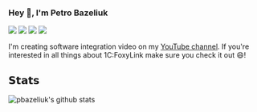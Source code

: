### Hey 👋, I'm Petro Bazeliuk

![](https://vistr.dev/badge?repo=pbazeliuk.pbazeliuk&corners=square)
[![](https://img.shields.io/badge/-@pbazeliuk-%23181717?style=flat-square&logo=github)](https://github.com/pbazeliuk)
[![](https://img.shields.io/badge/-Petro%20Bazeliuk-blue?style=flat-square&logo=Linkedin&logoColor=white&link=https://www.linkedin.com/in/petrobazeliuk/)](https://www.linkedin.com/in/petrobazeliuk/)
[![](https://img.shields.io/website?color=0ab9e6&style=flat-square&up_message=pbazeliuk.com&url=https%3A%2F%2Fpbazeliuk.com)](https://pbazeliuk.com)

I'm creating software integration video on my [YouTube channel](https://www.youtube.com/c/PetroBazeliuk). If you're interested in all things about 1C:FoxyLink make sure you check it out 😄!

## 𝗦𝘁𝗮𝘁𝘀

![pbazeliuk's github stats](https://github-readme-stats.vercel.app/api?username=pbazeliuk&show_icons=true&theme=dracula)

